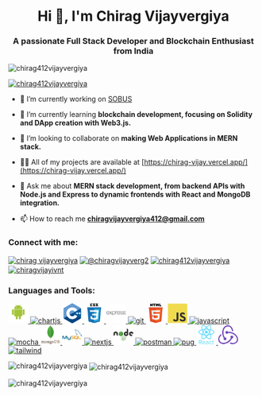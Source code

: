 <h1 align="center">Hi 👋, I'm Chirag Vijayvergiya</h1>
<h3 align="center">A passionate Full Stack Developer and Blockchain Enthusiast from India</h3>

<p align="left"> <img src="https://komarev.com/ghpvc/?username=chirag412vijayvergiya&label=Profile%20views&color=0e75b6&style=flat" alt="chirag412vijayvergiya" /> </p>

<p align="left"> <a href="https://github.com/ryo-ma/github-profile-trophy"><img src="https://github-profile-trophy.vercel.app/?username=chirag412vijayvergiya" alt="chirag412vijayvergiya" /></a> </p>

- 🔭 I’m currently working on [SOBUS](https://github.com/chirag412vijayvergiya/sobus)

- 🌱 I’m currently learning **blockchain development, focusing on Solidity and DApp creation with Web3.js.**

- 👯 I’m looking to collaborate on **making Web Applications in MERN stack.**

- 👨‍💻 All of my projects are available at [https://chirag-vijay.vercel.app/](https://chirag-vijay.vercel.app/)

- 💬 Ask me about **MERN stack development, from backend APIs with Node.js and Express to dynamic frontends with React and MongoDB integration.**

- 📫 How to reach me **chiragvijayvergiya412@gmail.com**

<h3 align="left">Connect with me:</h3>
<p align="left">
<a href="https://linkedin.com/in/chirag vijayvergiya" target="blank"><img align="center" src="https://raw.githubusercontent.com/rahuldkjain/github-profile-readme-generator/master/src/images/icons/Social/linked-in-alt.svg" alt="chirag vijayvergiya" height="30" width="40" /></a>
<a href="https://www.hackerrank.com/@chiragvijayverg2" target="blank"><img align="center" src="https://raw.githubusercontent.com/rahuldkjain/github-profile-readme-generator/master/src/images/icons/Social/hackerrank.svg" alt="@chiragvijayverg2" height="30" width="40" /></a>
<a href="https://www.leetcode.com/chirag412vijayvergiya" target="blank"><img align="center" src="https://raw.githubusercontent.com/rahuldkjain/github-profile-readme-generator/master/src/images/icons/Social/leet-code.svg" alt="chirag412vijayvergiya" height="30" width="40" /></a>
<a href="https://auth.geeksforgeeks.org/user/chiragvijayivnt" target="blank"><img align="center" src="https://raw.githubusercontent.com/rahuldkjain/github-profile-readme-generator/master/src/images/icons/Social/geeks-for-geeks.svg" alt="chiragvijayivnt" height="30" width="40" /></a>
</p>

<h3 align="left">Languages and Tools:</h3>
<p align="left"> <a href="https://developer.android.com" target="_blank" rel="noreferrer"> <img src="https://raw.githubusercontent.com/devicons/devicon/master/icons/android/android-original-wordmark.svg" alt="android" width="40" height="40"/> </a> <a href="https://www.chartjs.org" target="_blank" rel="noreferrer"> <img src="https://www.chartjs.org/media/logo-title.svg" alt="chartjs" width="40" height="40"/> </a> <a href="https://www.w3schools.com/cpp/" target="_blank" rel="noreferrer"> <img src="https://raw.githubusercontent.com/devicons/devicon/master/icons/cplusplus/cplusplus-original.svg" alt="cplusplus" width="40" height="40"/> </a> <a href="https://www.w3schools.com/css/" target="_blank" rel="noreferrer"> <img src="https://raw.githubusercontent.com/devicons/devicon/master/icons/css3/css3-original-wordmark.svg" alt="css3" width="40" height="40"/> </a> <a href="https://expressjs.com" target="_blank" rel="noreferrer"> <img src="https://raw.githubusercontent.com/devicons/devicon/master/icons/express/express-original-wordmark.svg" alt="express" width="40" height="40"/> </a> <a href="https://git-scm.com/" target="_blank" rel="noreferrer"> <img src="https://www.vectorlogo.zone/logos/git-scm/git-scm-icon.svg" alt="git" width="40" height="40"/> </a> <a href="https://www.w3.org/html/" target="_blank" rel="noreferrer"> <img src="https://raw.githubusercontent.com/devicons/devicon/master/icons/html5/html5-original-wordmark.svg" alt="html5" width="40" height="40"/> </a> <a href="https://developer.mozilla.org/en-US/docs/Web/JavaScript" target="_blank" rel="noreferrer"> <img src="https://raw.githubusercontent.com/devicons/devicon/master/icons/javascript/javascript-original.svg" alt="javascript" width="40" height="40"/> 
</a> <a href="https://soliditylang.org" target="_blank" rel="noreferrer"> <img src="https://docs.soliditylang.org/en/latest/_images/solidity_logo.svg" alt="javascript" width="40" height="40"/> </a> <a href="https://mochajs.org" target="_blank" rel="noreferrer"> <img src="https://www.vectorlogo.zone/logos/mochajs/mochajs-icon.svg" alt="mocha" width="40" height="40"/> </a> <a href="https://www.mongodb.com/" target="_blank" rel="noreferrer"> <img src="https://raw.githubusercontent.com/devicons/devicon/master/icons/mongodb/mongodb-original-wordmark.svg" alt="mongodb" width="40" height="40"/> </a> <a href="https://www.mysql.com/" target="_blank" rel="noreferrer"> <img src="https://raw.githubusercontent.com/devicons/devicon/master/icons/mysql/mysql-original-wordmark.svg" alt="mysql" width="40" height="40"/> </a> <a href="https://nextjs.org/" target="_blank" rel="noreferrer"> <img src="https://cdn.worldvectorlogo.com/logos/nextjs-2.svg" alt="nextjs" width="40" height="40"/> </a> <a href="https://nodejs.org" target="_blank" rel="noreferrer"> <img src="https://raw.githubusercontent.com/devicons/devicon/master/icons/nodejs/nodejs-original-wordmark.svg" alt="nodejs" width="40" height="40"/> </a> <a href="https://postman.com" target="_blank" rel="noreferrer"> <img src="https://www.vectorlogo.zone/logos/getpostman/getpostman-icon.svg" alt="postman" width="40" height="40"/> </a> <a href="https://pugjs.org" target="_blank" rel="noreferrer"> <img src="https://cdn.worldvectorlogo.com/logos/pug.svg" alt="pug" width="40" height="40"/> </a> <a href="https://reactjs.org/" target="_blank" rel="noreferrer"> <img src="https://raw.githubusercontent.com/devicons/devicon/master/icons/react/react-original-wordmark.svg" alt="react" width="40" height="40"/> </a> <a href="https://redux.js.org" target="_blank" rel="noreferrer">  <img src="https://raw.githubusercontent.com/devicons/devicon/master/icons/redux/redux-original.svg" alt="redux" width="40" height="40"/> </a> <a href="https://tailwindcss.com/" target="_blank" rel="noreferrer"> <img src="https://www.vectorlogo.zone/logos/tailwindcss/tailwindcss-icon.svg" alt="tailwind" width="40" height="40"/> </a> </p>


<p><img align="left" src="https://github-readme-stats.vercel.app/api/top-langs?username=chirag412vijayvergiya&show_icons=true&locale=en&layout=compact" alt="chirag412vijayvergiya" /></p>

<p>&nbsp;<img align="center" src="https://github-readme-stats.vercel.app/api?username=chirag412vijayvergiya&show_icons=true&locale=en" alt="chirag412vijayvergiya" /></p>

<p><img align="center" src="https://github-readme-streak-stats.herokuapp.com/?user=chirag412vijayvergiya&" alt="chirag412vijayvergiya" /></p>
